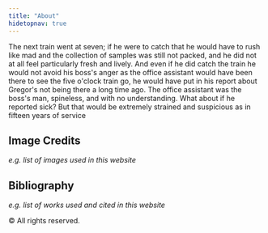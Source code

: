 ```yaml
---
title: "About"
hidetopnav: true
---
```


The next train went at seven; if he were to catch that he would have to rush like mad and the collection of samples was still not packed, and he did not at all feel particularly fresh and lively. And even if he did catch the train he would not avoid his boss's anger as the office assistant would have been there to see the five o'clock train go, he would have put in his report about Gregor's not being there a long time ago. The office assistant was the boss's man, spineless, and with no understanding. What about if he reported sick? But that would be extremely strained and suspicious as in fifteen years of service

## Image Credits

_e.g. list of images used in this website_

## Bibliography

_e.g. list of works used and cited in this website_

© All rights reserved.
